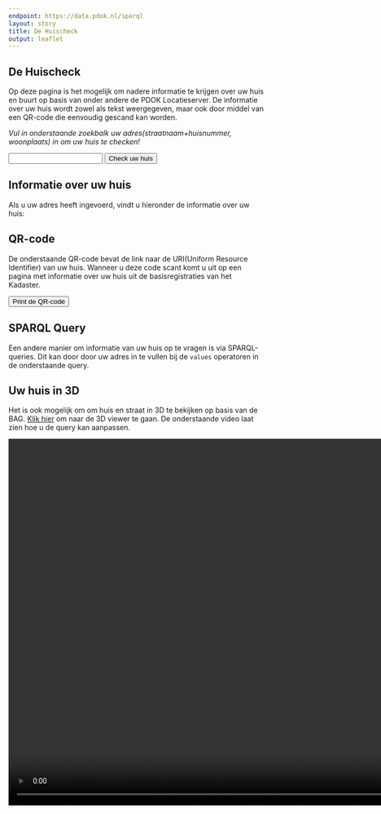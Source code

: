 ```yaml
---
endpoint: https://data.pdok.nl/sparql
layout: story
title: De Huischeck
output: leaflet
---
```


<script type="text/javascript" src="/apps/huischeck/jquery.qrcode.min.js"></script>
<script type="text/javascript" src="/apps/huischeck/jquery.qrcode.js"></script>
<script type="text/javascript" src="/apps/huischeck/qrcode.js"></script>


## De Huischeck
Op deze pagina is het mogelijk om nadere informatie te krijgen over uw huis en buurt op basis van onder andere de PDOK Locatieserver. 
De informatie over uw huis wordt zowel als tekst weergegeven, maar ook door middel van een QR-code die eenvoudig gescand kan worden.

*Vul in onderstaande zoekbalk uw adres(straatnaam+huisnummer, woonplaats) in om uw huis te checken!*

<!--
PDOK Locatieserver suggest API heeft adres nodig en geeft onder andere de id als return(adr-....). Deze id kan dan als input voor 
de lookup API gebruikt worden om gedetailleerde info te krijgen over het adres. Nu zijn het nog 2 aparte forms, maar eigenlijk wil je
dat er 1 form is en dat achter de schermen het id van de suggest API direct wordt meegegeven aan de lookup API en het resultaat(de informatie
 over het adres) netjes wordt geprint op de pagina. Zie huischeck_fetch.js voor de pogingen met de Fetch API.
-->

  <div>
    <input name="q" id="adres" value=""> 
    <button id='huischeck_now'>Check uw huis</button>
    <script type="text/javascript" src="/apps/huischeck/huischeck_fetch.js"></script>
  </div>

## Informatie over uw huis
<!--
Hier moet het resultaat van de lookup API  in tekstvorm weergegeven worden op de webpagina, dus gewoon een lijstje met kenmerken
van het desbetreffende adres.
-->

Als u uw adres heeft ingevoerd, vindt u hieronder de informatie over uw huis:

<div>
<p id="AdressInfo"> 
</p>
</div>

## QR-code
<!--
Hier wordt de QR code met de URI gegenereerd. 1 van de velden van de lookup API is nummeraanduiding_id, en die ID 
zou dus automatisch achteraan de onderstaande URI moeten worden geplakt.
-->

De onderstaande QR-code bevat de link naar de URI(Uniform Resource Identifier) van uw huis. Wanneer u deze 
code scant komt u uit op een pagina met informatie over uw huis uit de basisregistraties van het Kadaster.

<div id="qrcodeCanvas">

</div>
<button id='printQRcode'>Print de QR-code</button>
 
## SPARQL Query
<!--
De SPARQL query is nu nog een rechtstreekse kopie van de vind-een-gebouw query, om te layout van de pagina te testen
-->

Een andere manier om informatie van uw huis op te vragen is via SPARQL-queries. Dit kan 
door door uw adres in te vullen bij de <code>values</code> operatoren in de onderstaande query.

<div data-query
     data-query-sparql="huischeck_sparql.rq">
</div>

## Uw huis in 3D
Het is ook mogelijk om om huis en straat in 3D te bekijken op basis van de BAG. [Klik hier](https://stories.triply.cc/kadaster/3d-bag/) 
om naar de 3D viewer te gaan.
De onderstaande video laat zien hoe u de query kan aanpassen.

<video width="1280" height="720" controls>
  <source src="3Dbag_voorbeeld.mp4" type="video/mp4">
  Your browser does not support the video tag.
</video>
